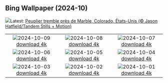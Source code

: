 ## Bing Wallpaper (2024-10)
![](https://www.bing.com/th?id=OHR.AspensColorado_FR-CA2915675941_UHD.jpg&w=1000)Latest: [Peuplier tremble près de Marble, Colorado, États-Unis (© Jason Hatfield/Tandem Stills + Motion)](https://www.bing.com/th?id=OHR.AspensColorado_FR-CA2915675941_UHD.jpg)

|      |      |      |
| :----: | :----: | :----: |
|![](https://www.bing.com/th?id=OHR.MototiOctopus_FR-CA2506642758_UHD.jpg&pid=hp&w=384&h=216&rs=1&c=4)2024-10-09 [download 4k](https://www.bing.com/th?id=OHR.MototiOctopus_FR-CA2506642758_UHD.jpg)|![](https://www.bing.com/th?id=OHR.ElbePhilharmonic_FR-CA1576968664_UHD.jpg&pid=hp&w=384&h=216&rs=1&c=4)2024-10-08 [download 4k](https://www.bing.com/th?id=OHR.ElbePhilharmonic_FR-CA1576968664_UHD.jpg)|![](https://www.bing.com/th?id=OHR.CoyoteGulch_FR-CA0897205789_UHD.jpg&pid=hp&w=384&h=216&rs=1&c=4)2024-10-07 [download 4k](https://www.bing.com/th?id=OHR.CoyoteGulch_FR-CA0897205789_UHD.jpg)|
|![](https://www.bing.com/th?id=OHR.ElephantTeacher_FR-CA0466901926_UHD.jpg&pid=hp&w=384&h=216&rs=1&c=4)2024-10-06 [download 4k](https://www.bing.com/th?id=OHR.ElephantTeacher_FR-CA0466901926_UHD.jpg)|![](https://www.bing.com/th?id=OHR.NuitBlanche24_FR-CA0087595387_UHD.jpg&pid=hp&w=384&h=216&rs=1&c=4)2024-10-05 [download 4k](https://www.bing.com/th?id=OHR.NuitBlanche24_FR-CA0087595387_UHD.jpg)|![](https://www.bing.com/th?id=OHR.TajMahalReflection_FR-CA4845950919_UHD.jpg&pid=hp&w=384&h=216&rs=1&c=4)2024-10-04 [download 4k](https://www.bing.com/th?id=OHR.TajMahalReflection_FR-CA4845950919_UHD.jpg)|
|![](https://www.bing.com/th?id=OHR.WindRiverAlaska_FR-CA4709458249_UHD.jpg&pid=hp&w=384&h=216&rs=1&c=4)2024-10-03 [download 4k](https://www.bing.com/th?id=OHR.WindRiverAlaska_FR-CA4709458249_UHD.jpg)|![](https://www.bing.com/th?id=OHR.YukonAutumn_FR-CA6405737720_UHD.jpg&pid=hp&w=384&h=216&rs=1&c=4)2024-10-02 [download 4k](https://www.bing.com/th?id=OHR.YukonAutumn_FR-CA6405737720_UHD.jpg)|![](https://www.bing.com/th?id=OHR.WalrusNorway_FR-CA4532815287_UHD.jpg&pid=hp&w=384&h=216&rs=1&c=4)2024-10-01 [download 4k](https://www.bing.com/th?id=OHR.WalrusNorway_FR-CA4532815287_UHD.jpg)|

